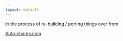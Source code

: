 ```yaml
---
layout: default
---
```



In the process of re-building / porting things over from 

[Auto-shares.com](https://auto-shares.com)